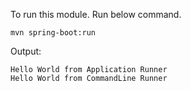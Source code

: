 To run this module. Run below command.
``` shell
mvn spring-boot:run
```

Output:
``` shell
Hello World from Application Runner
Hello World from CommandLine Runner
```